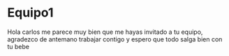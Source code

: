 # Equipo1
Hola carlos me parece muy bien que me hayas invitado a tu equipo, agradezco de antemano trabajar contigo y espero que todo salga bien con tu bebe
